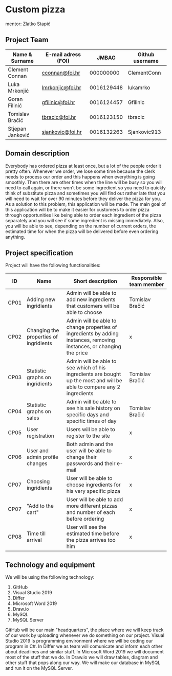 # Custom pizza

mentor: Zlatko Stapić

## Project Team

Name & Surname | E-mail adress (FOI) | JMBAG | Github username
------------  | ------------------- | ----- | ---------------------
Clement Connan | cconnan@foi.hr | 000000000 | ClementConn
Luka Mrkonjić | lmrkonjic@foi.hr | 0016129448 | lukamrko
Goran Filinić | gfilinic@foi.hr | 0016124457 | Gfilinic
Tomislav Bračić | tbracic@foi.hr | 0016123150 | tbracic
Stjepan Janković | sjankovic@foi.hr | 0016132263 | Sjankovic913

## Domain description
Everybody has ordered pizza at least once, but a lot of the people order it pretty often. Whenever we order, we lose some time because the clerk needs to process our order and this happens when everything is going smoothly. Then there are other times when the line will be busy so you will need to call again, or there won't be some ingredient so you need to quickly think of substitute pizza and sometimes you will find out rather late that you will need to wait for over 90 minutes before they deliver the pizza for you. As a solution to this problem, this application will be made. The main goal of this application will be to make it easier for customers to order pizza through opportunities like being able to order each ingredient of the pizza separately and you will see if some ingredient is missing immediately. Also, you will be able to see, depending on the number of current orders, the estimated time for when the pizza will be delivered before even ordering anything.

## Project specification
Project will have the following functionalities:

ID | Name | Short description | Responsible team member
------ | ----- | ----------- | -------------------
CP01 | Adding new ingridients| Admin will be able to add new ingredients that customers will be able to choose | Tomislav Bračić
CP02 | Changing the properties of ingridients| Admin will be able to change properties of ingredients by adding instances, removing instances, or changing the price   | x
CP03 | Statistic graphs on ingridients| Admin will be able to see which of his ingredients are bought up the most  and will be able to compare any 2 ingredients | Tomislav Bračić
CP04 | Statistic graphs on sales| Admin will be able to see his sale history on specific days and specific times of day | Tomislav Bračić
CP05 | User registration| Users will be able to register to the site | x
CP06 | User and admin profile changes| Both admin and the user will be able to change their passwords and their e-mail | x
CP07 | Choosing ingridients| User will be able to choose ingredients for his very specific pizza | x
CP07 | "Add to the cart"| User will be able to add more different pizzas and number of each before ordering| x
CP08 | Time till arrival| User will see the estimated time before the pizza arrives too him | x

## Technology and equipment
We will be using the following technology:

1.  GitHub
2.  Visual Studio 2019
3.  Differ
4.  Microsoft Word 2019
5.  Draw.io
6.  MySQL
7.  MySQL Server

GitHub will be our main "headquarters", the place where we will keep track of our work by uploading whenever we do something on our project. Visual Studio 2019 is programming environment where we will be coding our program in C#. In Differ we as team will comunicate and inform each other about deadlines and similar stuff. In Microsoft Word 2019 we will document most of the stuff that we do. In Draw.io we will draw tables, diagram and other stuff that pops along our way. We will make our database in MySQL and run it on the MySQL Server.
